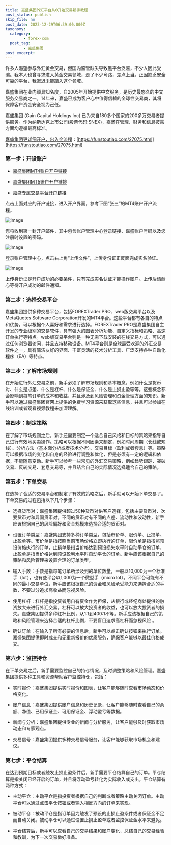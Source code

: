 ```yaml
---
title: 嘉盛集团外汇平台从0开始交易新手教程
post_status: publish
skip_file: no
post_date: 2023-12-29T06:39:00.000Z
taxonomy:
  category:
        - forex-com
  post_tag:
        - 嘉盛集团
post_excerpt: 
---
```

许多人渴望参与外汇黄金交易，但国内监管缺失导致黑平台泛滥，不少人因此受骗。我本人也曾寻求进入黄金交易领域，走了不少弯路，差点上当。正因缺乏安全可靠的平台，我迟迟未能踏入这个领域。

嘉盛集团在业内颇具知名度，自2005年开始提供中文服务，是历史最悠久的中文服务交易商之一。14年来，嘉盛已成为客户心中值得信赖的全球性交易商，其将保障客户资金安全视为己任。

嘉盛集团 (Gain Capital Holdings Inc) 已为来自180多个国家的200多万交易者提供服务。作为纳斯达克上市公司(股票代码:SNEX)，嘉盛在管理、财务和信息披露方面均遵循最高标准。

[嘉盛集团更详细开户，出入金流程](https://funstoutiao.com/27075.html)：[https://funstoutiao.com/27075.html](https://funstoutiao.com/27075.html)

### 第一步：开设账户

* [嘉盛集团MT4账户开户链接](https://s.ssgg.net/jsmt4)

* [嘉盛集团MT5账户开户链接](https://s.ssgg.net/jsmt5)

* [嘉盛专属交易平台开户链接](https://s.ssgg.net/js)

点击上面对应的开户链接，进入开户界面，参考下图“张三”的MT4账户开户流程。

![Image](https://prod-files-secure.s3.us-west-2.amazonaws.com/39ed1227-6d7d-4570-be36-9ccd4a2c4241/7a167aea-686b-400d-af59-4e18eb607a40/640.png?X-Amz-Algorithm=AWS4-HMAC-SHA256&X-Amz-Content-Sha256=UNSIGNED-PAYLOAD&X-Amz-Credential=ASIAZI2LB4667DZF5VOC%2F20250925%2Fus-west-2%2Fs3%2Faws4_request&X-Amz-Date=20250925T041308Z&X-Amz-Expires=3600&X-Amz-Security-Token=IQoJb3JpZ2luX2VjEN%2F%2F%2F%2F%2F%2F%2F%2F%2F%2F%2FwEaCXVzLXdlc3QtMiJIMEYCIQCj%2FNGe0jNzbzvJgSCmUIqu3gS4iBiK4UHJS7RtMqhiBwIhAJO1%2F2fPEFVFY5xyCLbSFJR0B5C%2BA2%2Ff2Rki43CuYg%2BhKv8DCGgQABoMNjM3NDIzMTgzODA1IgxvFEcLpdiDu0cr1pkq3AM3DZRYUa72R8bc8zuRfwjsCvNEsMl9arLgcTczWw7OGFDhrmAGrvi8Fhg%2BAv6CNXcBXmafyGqNNy%2F44jix5QGlmAP3FD2fCcLLc1yE29PvirQQ41ENLFibC1vphgjHFAflQuCdkMTxLBk%2BdSeQWc4ILdM0qd5CpQvj17DdlhoB%2BdiFpfxRqSOppHtz4Yebx2%2F%2BnMJ8q96XtRG%2FmSWQLZfa2G7Dx6%2Bo3TndMRu%2BWb%2FsA%2B8ZaVPpy7QKrhJgEcQR5D8HTO5jlYAvmalFvC34O%2BPqJ8MX2Q5Y6P4BlKtsV5dA7K0dicCau7ckEYkW4sRASDzJ2s7zzqIjg%2F8WOnmdwRNuJk5UyuCcmRyjus2vkUdr7yWc%2BZUUDGnnvDoEkMzHToF5vZXv8v7Y6xPLUisRVNXjWpeC%2Fg9vdvKCNfz4QbVGpls0i0rSg2JJvSt7MYTl3QRlGL%2F9Z4y9e8v11bDI3e5myra7KD3sNybEQNDovu4jGZd%2FDfRrP0qmNIETE2y59qkPcZ%2FZFjyA9%2FPKjxJmyapwd3CtYximdr3p9aGkmNHoKQrwJBg6oNOa3EbDLbF0gAgk%2FmT3QbOcFOjlnwV3nRTlIuZEAprEfnsTAMUOZJvs4wt4EwCkyxPh4QxMljDR59HGBjqkAQ6WKqhBDIWHr2uDPKeQQ1%2FPz10TUOgK%2B5%2F54iVYvtJYN8MD6XqmNJ4ltkysu32yvqMhhzRMLD0l76GGvK55BLGFgMavpdKFq2x%2FJIkw2MidZnK5vbjoklqx%2Fp4bJfOdB6TCn8f%2BMh8Uz8cz6r4LcpP%2FFwo74plZ%2B9FUhKXiSJelJXgnqpNxgNDPl3VzPVdzW8AfJRRxX5pYeu5xXuXLE0XV2Tec&X-Amz-Signature=999fb63505ede8c2a9309e528a648392497e541952600eea5a530bcb273fa39a&X-Amz-SignedHeaders=host&x-amz-checksum-mode=ENABLED&x-id=GetObject)

您将收到第一封开户邮件，其中包含账户管理中心登录链接、嘉盛账户号码以及您注册时设置的密码。

![Image](https://prod-files-secure.s3.us-west-2.amazonaws.com/39ed1227-6d7d-4570-be36-9ccd4a2c4241/eaa1c6b3-2877-4284-a0e1-530e222c27fb/image.png?X-Amz-Algorithm=AWS4-HMAC-SHA256&X-Amz-Content-Sha256=UNSIGNED-PAYLOAD&X-Amz-Credential=ASIAZI2LB4667DZF5VOC%2F20250925%2Fus-west-2%2Fs3%2Faws4_request&X-Amz-Date=20250925T041308Z&X-Amz-Expires=3600&X-Amz-Security-Token=IQoJb3JpZ2luX2VjEN%2F%2F%2F%2F%2F%2F%2F%2F%2F%2F%2FwEaCXVzLXdlc3QtMiJIMEYCIQCj%2FNGe0jNzbzvJgSCmUIqu3gS4iBiK4UHJS7RtMqhiBwIhAJO1%2F2fPEFVFY5xyCLbSFJR0B5C%2BA2%2Ff2Rki43CuYg%2BhKv8DCGgQABoMNjM3NDIzMTgzODA1IgxvFEcLpdiDu0cr1pkq3AM3DZRYUa72R8bc8zuRfwjsCvNEsMl9arLgcTczWw7OGFDhrmAGrvi8Fhg%2BAv6CNXcBXmafyGqNNy%2F44jix5QGlmAP3FD2fCcLLc1yE29PvirQQ41ENLFibC1vphgjHFAflQuCdkMTxLBk%2BdSeQWc4ILdM0qd5CpQvj17DdlhoB%2BdiFpfxRqSOppHtz4Yebx2%2F%2BnMJ8q96XtRG%2FmSWQLZfa2G7Dx6%2Bo3TndMRu%2BWb%2FsA%2B8ZaVPpy7QKrhJgEcQR5D8HTO5jlYAvmalFvC34O%2BPqJ8MX2Q5Y6P4BlKtsV5dA7K0dicCau7ckEYkW4sRASDzJ2s7zzqIjg%2F8WOnmdwRNuJk5UyuCcmRyjus2vkUdr7yWc%2BZUUDGnnvDoEkMzHToF5vZXv8v7Y6xPLUisRVNXjWpeC%2Fg9vdvKCNfz4QbVGpls0i0rSg2JJvSt7MYTl3QRlGL%2F9Z4y9e8v11bDI3e5myra7KD3sNybEQNDovu4jGZd%2FDfRrP0qmNIETE2y59qkPcZ%2FZFjyA9%2FPKjxJmyapwd3CtYximdr3p9aGkmNHoKQrwJBg6oNOa3EbDLbF0gAgk%2FmT3QbOcFOjlnwV3nRTlIuZEAprEfnsTAMUOZJvs4wt4EwCkyxPh4QxMljDR59HGBjqkAQ6WKqhBDIWHr2uDPKeQQ1%2FPz10TUOgK%2B5%2F54iVYvtJYN8MD6XqmNJ4ltkysu32yvqMhhzRMLD0l76GGvK55BLGFgMavpdKFq2x%2FJIkw2MidZnK5vbjoklqx%2Fp4bJfOdB6TCn8f%2BMh8Uz8cz6r4LcpP%2FFwo74plZ%2B9FUhKXiSJelJXgnqpNxgNDPl3VzPVdzW8AfJRRxX5pYeu5xXuXLE0XV2Tec&X-Amz-Signature=c9fce594b9b612552037a061e4f43f5e3b3ea949f62fab117f5a60a5e800949c&X-Amz-SignedHeaders=host&x-amz-checksum-mode=ENABLED&x-id=GetObject)

登录账户管理中心，点击右上角“上传文件”，上传身份证正反面完成实名验证。

![Image](https://prod-files-secure.s3.us-west-2.amazonaws.com/39ed1227-6d7d-4570-be36-9ccd4a2c4241/54090639-09fc-46b4-a135-e0289f707147/image.png?X-Amz-Algorithm=AWS4-HMAC-SHA256&X-Amz-Content-Sha256=UNSIGNED-PAYLOAD&X-Amz-Credential=ASIAZI2LB4667DZF5VOC%2F20250925%2Fus-west-2%2Fs3%2Faws4_request&X-Amz-Date=20250925T041308Z&X-Amz-Expires=3600&X-Amz-Security-Token=IQoJb3JpZ2luX2VjEN%2F%2F%2F%2F%2F%2F%2F%2F%2F%2F%2FwEaCXVzLXdlc3QtMiJIMEYCIQCj%2FNGe0jNzbzvJgSCmUIqu3gS4iBiK4UHJS7RtMqhiBwIhAJO1%2F2fPEFVFY5xyCLbSFJR0B5C%2BA2%2Ff2Rki43CuYg%2BhKv8DCGgQABoMNjM3NDIzMTgzODA1IgxvFEcLpdiDu0cr1pkq3AM3DZRYUa72R8bc8zuRfwjsCvNEsMl9arLgcTczWw7OGFDhrmAGrvi8Fhg%2BAv6CNXcBXmafyGqNNy%2F44jix5QGlmAP3FD2fCcLLc1yE29PvirQQ41ENLFibC1vphgjHFAflQuCdkMTxLBk%2BdSeQWc4ILdM0qd5CpQvj17DdlhoB%2BdiFpfxRqSOppHtz4Yebx2%2F%2BnMJ8q96XtRG%2FmSWQLZfa2G7Dx6%2Bo3TndMRu%2BWb%2FsA%2B8ZaVPpy7QKrhJgEcQR5D8HTO5jlYAvmalFvC34O%2BPqJ8MX2Q5Y6P4BlKtsV5dA7K0dicCau7ckEYkW4sRASDzJ2s7zzqIjg%2F8WOnmdwRNuJk5UyuCcmRyjus2vkUdr7yWc%2BZUUDGnnvDoEkMzHToF5vZXv8v7Y6xPLUisRVNXjWpeC%2Fg9vdvKCNfz4QbVGpls0i0rSg2JJvSt7MYTl3QRlGL%2F9Z4y9e8v11bDI3e5myra7KD3sNybEQNDovu4jGZd%2FDfRrP0qmNIETE2y59qkPcZ%2FZFjyA9%2FPKjxJmyapwd3CtYximdr3p9aGkmNHoKQrwJBg6oNOa3EbDLbF0gAgk%2FmT3QbOcFOjlnwV3nRTlIuZEAprEfnsTAMUOZJvs4wt4EwCkyxPh4QxMljDR59HGBjqkAQ6WKqhBDIWHr2uDPKeQQ1%2FPz10TUOgK%2B5%2F54iVYvtJYN8MD6XqmNJ4ltkysu32yvqMhhzRMLD0l76GGvK55BLGFgMavpdKFq2x%2FJIkw2MidZnK5vbjoklqx%2Fp4bJfOdB6TCn8f%2BMh8Uz8cz6r4LcpP%2FFwo74plZ%2B9FUhKXiSJelJXgnqpNxgNDPl3VzPVdzW8AfJRRxX5pYeu5xXuXLE0XV2Tec&X-Amz-Signature=aff24ac83b5cf6fd52fde30095b7dd157b5895d0c9c0da1312a8f8fcc6b37595&X-Amz-SignedHeaders=host&x-amz-checksum-mode=ENABLED&x-id=GetObject)

上传身份证是开户成功的必要条件，只有完成实名认证才能操作账户。上传后请耐心等待开户成功的邮件通知。

### 第二步：选择交易平台

嘉盛集团提供多种交易平台，包括FOREXTrader PRO、web版交易平台以及MetaQuotes Software Corporation开发的MT4平台。这些平台都有各自的特点和优势，可以根据个人喜好和需求进行选择。FOREXTrader PRO是嘉盛集团自主开发的专业级别的交易软件，具有强大的图表分析功能、自定义指标和策略、高速订单执行等特点。web版交易平台则是一种无需下载安装的在线交易方式，可以通过任何浏览器访问，并且支持移动设备。MT4平台则是全球最受欢迎的外汇交易软件之一，具有简洁友好的界面、丰富灵活的技术分析工具、广泛支持各种自动化程序（EA）等特点。

### 第三步：了解市场规则

在开始进行外汇交易之前，新手必须了解市场规则和基本概念，例如什么是货币对、什么是点差、什么是杠杆、什么是保证金、什么是止损止盈等等。这些概念都会影响到每笔订单的成本和收益，并且涉及到风险管理和资金管理方面的知识。新手可以通过嘉盛集团官网上提供的免费学习资源来获取这些信息，并且可以参加在线培训或者观看视频教程来加深理解。

### 第四步：制定策略

在了解了市场规则之后，新手还需要制定一个适合自己风格和目标的策略来指导自己进行有效地买卖操作。策略可以根据不同因素来制定，例如时间周期（长线或短线）、分析方法（基本面分析或者技术分析）、交易目标（盈利或者套息）等。策略可以根据市场的变化和自身的经验进行调整和优化，但是必须有一定的逻辑和依据，不能随意变动。新手可以参考一些常见的外汇交易策略，例如趋势跟踪、突破交易、反转交易、套息交易等，并且结合自己的实际情况选择适合自己的策略。

### 第五步：下单交易

在选择了合适的交易平台和制定了有效的策略之后，新手就可以开始下单交易了。下单交易的过程包括以下几个步骤：

* 选择货币对：嘉盛集团提供超过50种货币对供客户选择，包括主要货币对、次要货币对和异国货币对。不同的货币对有不同的点差、流动性和波动性，新手应该根据自己的风险偏好和资金规模来选择合适的货币对。

* 设置订单类型：嘉盛集团支持多种订单类型，包括市价单、限价单、止损单、止盈单等。市价单是指按照当前市场价格立即执行的订单，限价单是指按照预设价格执行的订单，止损单是指当价格达到预设损失水平时自动平仓的订单，止盈单是指当价格达到预设盈利水平时自动平仓的订单。新手应该根据自己的策略和风险管理来设置合理的订单类型。

* 输入手数：手数是指每笔订单所涉及到的单位数量，一般以10,000为一个标准手（lot），也有些平台以1,000为一个微型手（micro lot）。不同平台可能有不同的最小交易单位，新手应该根据自己的资金和风险承受能力来选择合适的手数，不要过分追求高收益而忽视风险。

* 使用杠杆：杠杆是指投资者用自有资金作为担保，从银行或经纪商处提供的融资放大来进行外汇交易。杠杆可以放大投资者的收益，也可以放大投资者的损失。嘉盛集团提供多种杠杆比例，从1:1到400:1不等。新手应该根据自己的策略和风险管理来选择合适的杠杆比例，不要盲目追求高杠杆而忽视风险 。

* 确认订单：在输入了所有必要的信息后，新手可以点击确认按钮来执行订单。嘉盛集团提供即时成交和无重新报价的优质服务，确保客户能够以最佳价格成交。

### 第六步：监控持仓

在下单交易之后，新手需要监控自己的持仓情况，及时调整策略和风险管理。嘉盛集团提供多种工具和资源帮助客户监控持仓，包括：

* 实时报价：嘉盛集团提供实时报价和图表，让客户能够随时查看市场动态和价格变化。

* 账户信息：嘉盛集团提供账户信息和历史记录，让客户能够随时查看自己的余额、净值、已用保证金、可用保证金、浮动盈亏等数据。

* 新闻与分析：嘉盛集团提供专业的新闻与分析服务，让客户能够及时获取市场动态和专家观点。

* 交易信号：嘉盛集团提供多种交易信号服务，让客户能够获取市场机会和建议。

### 第七步：平仓结算

在达到预期目标或者触发止损止盈条件后，新手需要平仓结算自己的订单。平仓结算是指关闭已经开启的订单，并且将浮动盈亏转化为实际收入或支出。平仓结算有两种方式：

* 主动平仓：主动平仓是指投资者根据自己的判断或者策略主动关闭订单。主动平仓可以通过点击平仓按钮或者输入相反方向的订单来实现。

* 被动平仓：被动平仓是指订单因为触发了预设的止损止盈条件或者保证金不足而自动关闭。被动平仓可以通过设置止损止盈单或者监控保证金水平来避免。

* 平仓结算后，新手可以查看自己的交易结果和账户变化，总结自己的交易经验和教训，为下一次交易做好准备。